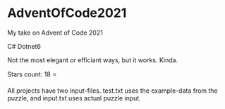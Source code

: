 # AdventOfCode2021
My take on Advent of Code 2021

C# Dotnet6

Not the most elegant or efficiant ways, but it works. Kinda.

Stars count: 18 :star: 

All projects have two input-files. test.txt uses the example-data from the puzzle, and input.txt uses actual puzzle input.